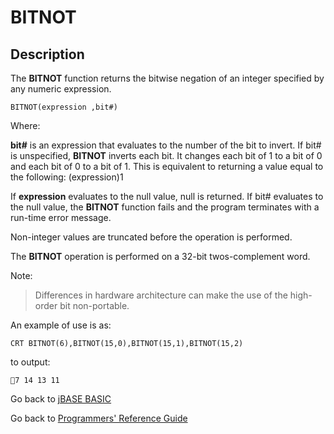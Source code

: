 # BITNOT

<PageHeader /> 

## Description

The **BITNOT** function returns the bitwise negation of an integer specified by any numeric expression.

```
BITNOT(expression ,bit#)
```

Where:

**bit#** is an expression that evaluates to the number of the bit to invert. If bit# is unspecified, **BITNOT** inverts each bit. It changes each bit of 1 to a bit of 0 and each bit of 0 to a bit of 1. This is equivalent to returning a value equal to the following: (expression)1

If **expression** evaluates to the null value, null is returned. If bit# evaluates to the null value, the **BITNOT** function fails and the program terminates with a run-time error message.

Non-integer values are truncated before the operation is performed.

The **BITNOT** operation is performed on a 32-bit twos-complement word.

Note:

> Differences in hardware architecture can make the use of the high-order bit non-portable.

An example of use is as:

```
CRT BITNOT(6),BITNOT(15,0),BITNOT(15,1),BITNOT(15,2)
```

to output:

```
7 14 13 11
```

Go back to [jBASE BASIC](./../README.md)

Go back to [Programmers' Reference Guide](./../../reference-guides/jbc/README.md)

<PageFooter />
